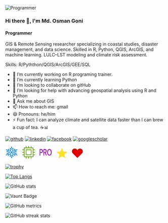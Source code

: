 ![Programmer](https://scontent.fdac152-1.fna.fbcdn.net/v/t39.30808-1/499596475_1838792860031122_8129297710241815438_n.jpg?stp=c256.0.1536.1536a_dst-jpg_s200x200_tt6&_nc_cat=110&ccb=1-7&_nc_sid=e99d92&_nc_eui2=AeEd4ovB0OE7gFCJJ3wx0LuIthgeHc3UfBa2GB4dzdR8FusaNZvoO03xCo4O3qnrMCoBBybAxuv1ZdYvYMb7i2YB&_nc_ohc=lTqKjtI3G1IQ7kNvwFsZqO-&_nc_oc=AdkwdBb4rCy2zbzhNb7TXmFTh70Oe9yKk99zVLGKenRlz6-en3zLJet-RJwHV1Rk8cM&_nc_zt=24&_nc_ht=scontent.fdac152-1.fna&_nc_gid=jbgqSBvPSsjHgJ6zTgWtlg&oh=00_AfU_nLb3Dg0mOwFi-lRGaGv80XZu36AOkY6cc_-uZQABYw&oe=68A53EAC)
### Hi there 👋, I'm Md. Osman Goni
#### Programmer

GIS & Remote Sensing researcher specializing in coastal studies, disaster management, and data science. Skilled in R, Python, QGIS, ArcGIS, and machine learning. LULC–LST modeling and climate risk assessment.

Skills: R/Pyththon/QGIS/ArcGIS/GEE/SQL

- 🔭 I’m currently working on R programing trainer. 
- 🌱 I’m currently learning Python 
- 👯 I’m looking to collaborate on gitHub 
- 🤔 I’m looking for help with advancing geospatial analysis using R and Python 
- 💬 Ask me about GIS 
- 📫 How to reach me: gmail 
- 😄 Pronouns:  he/him 
- ⚡ Fun fact: I can analyze climate and satellite data faster than I can brew a cup of tea. ☕📊 


[<img src='https://cdn.jsdelivr.net/npm/simple-icons@3.0.1/icons/github.svg' alt='github' height='40'>](https://github.com/osmangonibu9)  [<img src='https://cdn.jsdelivr.net/npm/simple-icons@3.0.1/icons/linkedin.svg' alt='linkedin' height='40'>](https://www.linkedin.com/in/osman/)  [<img src='https://cdn.jsdelivr.net/npm/simple-icons@3.0.1/icons/facebook.svg' alt='facebook' height='40'>](https://www.facebook.com/osmangoni)  [<img src='https://cdn.jsdelivr.net/npm/simple-icons@3.0.1/icons/googlescholar.svg' alt='googlescholar' height='40'>](https://scholar.google.com/)  

<a href='https://archiveprogram.github.com/'><img src='https://raw.githubusercontent.com/acervenky/animated-github-badges/master/assets/acbadge.gif' width='40' height='40'></a> <a href='https://docs.github.com/en/developers'><img src='https://raw.githubusercontent.com/acervenky/animated-github-badges/master/assets/devbadge.gif' width='40' height='40'></a> <a href='https://github.com/pricing'><img src='https://raw.githubusercontent.com/acervenky/animated-github-badges/master/assets/pro.gif' width='40' height='40'></a> <a href='https://stars.github.com/'><img src='https://raw.githubusercontent.com/acervenky/animated-github-badges/master/assets/starbadge.gif' width='35' height='35'></a> <a href='https://docs.github.com/en/github/supporting-the-open-source-community-with-github-sponsors'><img src='https://raw.githubusercontent.com/acervenky/animated-github-badges/master/assets/sponsorbadge.gif' width='35' height='35'></a> 

[![trophy](https://github-profile-trophy.vercel.app/?username=osmangonibu9)](https://github.com/ryo-ma/github-profile-trophy)

[![Top Langs](https://github-readme-stats.vercel.app/api/top-langs/?username=osmangonibu9)](https://github.com/anuraghazra/github-readme-stats)

![GitHub stats](https://github-readme-stats.vercel.app/api?username=osmangonibu9&show_icons=true&count_private=true)  

![Vaunt Badge](https://api.vaunt.dev/v1/github/entities/osmangonibu9/contributions?format=svg&private=true)  

![GitHub metrics](https://metrics.lecoq.io/osmangonibu9)  

![GitHub streak stats](https://streak-stats.demolab.com/?user=osmangonibu9)  
